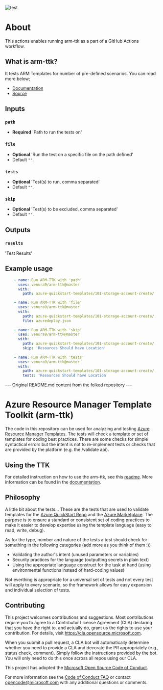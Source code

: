 ![test](https://github.com/venura9/arm-ttk/workflows/test/badge.svg)

# About

This actions enables running arm-ttk as a part of a GitHub Actions workflow. 

## What is arm-ttk?

It tests ARM Templates for number of pre-defined scenarios. You can read more below;

- [Documentation](https://docs.microsoft.com/en-us/azure/azure-resource-manager/templates/test-toolkit)
- [Source](https://aka.ms/arm-ttk)

## Inputs
  ### `path`
   - **Required** 'Path to run the tests on'  
  ### `file`
   - **Optional** 'Run the test on a specific file on the path defined' 
   - Default `""`.
  ### `tests`
   - **Optional** 'Test(s) to run, comma separated' 
   - Default `""`.
  ### `skip`
   - **Optional** 'Test(s) to be excluded, comma separated' 
   - Default `""`.

## Outputs
  ### `results`
  'Test Results'

## Example usage

```yaml
    - name: Run ARM-TTK with 'path'
      uses: venura9/arm-ttk@master
      with: 
        path: azure-quickstart-templates/101-storage-account-create/

    - name: Run ARM-TTK with 'file'
      uses: venura9/arm-ttk@master
      with: 
        path: azure-quickstart-templates/101-storage-account-create/
        file: azuredeploy.json
    
    - name: Run ARM-TTK with 'skip'
      uses: venura9/arm-ttk@master
      with: 
        path: azure-quickstart-templates/101-storage-account-create/
        skip: 'Resources Should have Location'
    
    - name: Run ARM-TTK with 'tests'
      uses: venura9/arm-ttk@master
      with: 
        path: azure-quickstart-templates/101-storage-account-create/
        tests: 'Resources Should have Location'
```


--- Original README.md content from the folked repository ---

# Azure Resource Manager Template Toolkit (arm-ttk)

The code in this repository can be used for analyzing and testing [Azure Resource Manager Templates](https://docs.microsoft.com/en-us/azure/templates/).  The tests will check a template or set of templates for coding best practices.  There are some checks for simple syntactical errors but the intent is not to re-implement tests or checks that are provided by the platform (e.g. the /validate api).  

## Using the TTK
For detailed instruction on how to use the arm-ttk, see this [readme](/arm-ttk/README.md).  More information can be found in the [documentation](http://docs.microsoft.com/en-us/azure/azure-resource-manager/templates/test-toolkit).

## Philosophy

A little bit about the tests...  These are the tests that are used to validate templates for the [Azure QuickStart Repo](https://github.com/Azure/azure-quickstart-templates) and the [Azure Marketplace](https://azuremarketplace.microsoft.com/en-us/marketplace/).  The purpose is to ensure a standard or consistent set of coding practices to make it easier to develop expertise using the template language (easy to read, write, debug).

As for the type, number and  nature of the tests a test should check for something in the following categories (add more as you think of them :))

- Validating the author's intent (unused parameters or variables)
- Security practices for the language (outputting secrets in plain text)
- Using the appropriate language construct for the task at hand (using environmental functions instead of hard-coding values)

Not everthing is appropriate for a universal set of tests and not every test will apply to every scenario, so the framework allows for easy expansion and individual selection of tests.

## Contributing

This project welcomes contributions and suggestions.  Most contributions require you to agree to a Contributor License Agreement (CLA) declaring that you have the right to, and actually do, grant us the rights to use your contribution. For details, visit https://cla.opensource.microsoft.com.

When you submit a pull request, a CLA bot will automatically determine whether you need to provide a CLA and decorate the PR appropriately (e.g., status check, comment). Simply follow the instructions provided by the bot. You will only need to do this once across all repos using our CLA.

This project has adopted the [Microsoft Open Source Code of Conduct](https://opensource.microsoft.com/codeofconduct/).

For more information see the [Code of Conduct FAQ](https://opensource.microsoft.com/codeofconduct/faq/) or contact [opencode@microsoft.com](mailto:opencode@microsoft.com) with any additional questions or comments.

